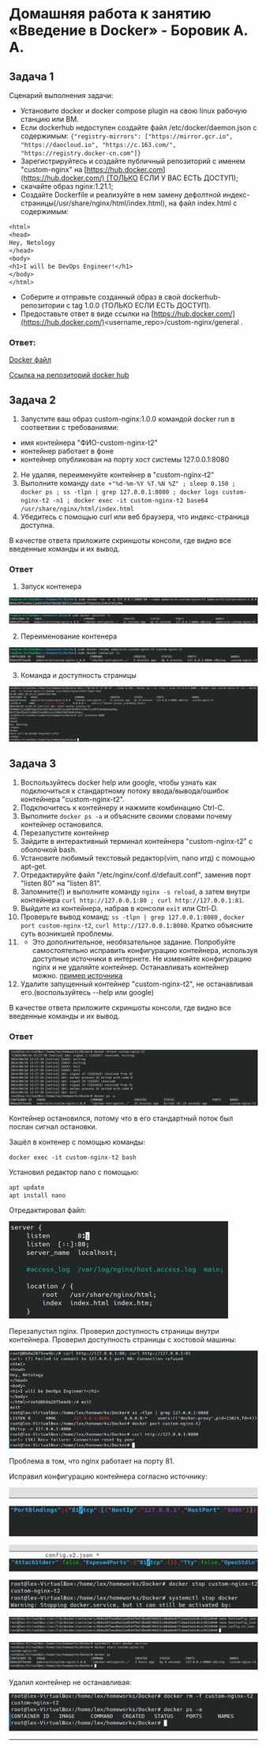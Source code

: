 # Домашняя работа к занятию «Введение в Docker» - Боровик А. А.

## Задача 1

Сценарий выполнения задачи:

- Установите docker и docker compose plugin на свою linux рабочую станцию или ВМ.
- Если dockerhub недоступен создайте файл /etc/docker/daemon.json с содержимым: `{"registry-mirrors": ["https://mirror.gcr.io", "https://daocloud.io", "https://c.163.com/", "https://registry.docker-cn.com"]}`
- Зарегистрируйтесь и создайте публичный репозиторий с именем "custom-nginx" на [https://hub.docker.com](https://hub.docker.com/) (ТОЛЬКО ЕСЛИ У ВАС ЕСТЬ ДОСТУП);
- скачайте образ nginx:1.21.1;
- Создайте Dockerfile и реализуйте в нем замену дефолтной индекс-страницы(/usr/share/nginx/html/index.html), на файл index.html с содержимым:

```
<html>
<head>
Hey, Netology
</head>
<body>
<h1>I will be DevOps Engineer!</h1>
</body>
</html>
```

- Соберите и отправьте созданный образ в свой dockerhub-репозитории c tag 1.0.0 (ТОЛЬКО ЕСЛИ ЕСТЬ ДОСТУП).
- Предоставьте ответ в виде ссылки на [https://hub.docker.com/](https://hub.docker.com/)<username_repo>/custom-nginx/general .

### Ответ:

[Docker файл](https://github.com/Lex-Chaos/Docker-hw/blob/main/files/Docker)

[Ссылка на репозиторий docker hub](https://hub.docker.com/repository/docker/aaborovik/custom-nginx/general)


## Задача 2

1. Запустите ваш образ custom-nginx:1.0.0 командой docker run в соответвии с требованиями:

- имя контейнера "ФИО-custom-nginx-t2"
- контейнер работает в фоне
- контейнер опубликован на порту хост системы 127.0.0.1:8080

2. Не удаляя, переименуйте контейнер в "custom-nginx-t2"
3. Выполните команду `date +"%d-%m-%Y %T.%N %Z" ; sleep 0.150 ; docker ps ; ss -tlpn | grep 127.0.0.1:8080 ; docker logs custom-nginx-t2 -n1 ; docker exec -it custom-nginx-t2 base64 /usr/share/nginx/html/index.html`
4. Убедитесь с помощью curl или веб браузера, что индекс-страница доступна.

В качестве ответа приложите скриншоты консоли, где видно все введенные команды и их вывод.

### Ответ

1. Запуск контенера

![Запуск контенера](https://github.com/Lex-Chaos/Docker-hw/blob/main/img/Task2-1-1.png)

![Запуск контенера](https://github.com/Lex-Chaos/Docker-hw/blob/main/img/Task2-1-2.png)

2. Переименование контенера

![Переименование контенера](https://github.com/Lex-Chaos/Docker-hw/blob/main/img/Task2-2.png)

3. Команда и доступность страницы

![Команда и доступность страницы](https://github.com/Lex-Chaos/Docker-hw/blob/main/img/Task2-3+4.png)

## Задача 3

1. Воспользуйтесь docker help или google, чтобы узнать как подключиться к стандартному потоку ввода/вывода/ошибок контейнера "custom-nginx-t2".
2. Подключитесь к контейнеру и нажмите комбинацию Ctrl-C.
3. Выполните `docker ps -a` и объясните своими словами почему контейнер остановился.
4. Перезапустите контейнер
5. Зайдите в интерактивный терминал контейнера "custom-nginx-t2" с оболочкой bash.
6. Установите любимый текстовый редактор(vim, nano итд) с помощью apt-get.
7. Отредактируйте файл "/etc/nginx/conf.d/default.conf", заменив порт "listen 80" на "listen 81".
8. Запомните(!) и выполните команду `nginx -s reload`, а затем внутри контейнера `curl http://127.0.0.1:80 ; curl http://127.0.0.1:81`.
9. Выйдите из контейнера, набрав в консоли `exit` или Ctrl-D.
10. Проверьте вывод команд: `ss -tlpn | grep 127.0.0.1:8080` , `docker port custom-nginx-t2`, `curl http://127.0.0.1:8080`. Кратко объясните суть возникшей проблемы.
11. - Это дополнительное, необязательное задание. Попробуйте самостоятельно исправить конфигурацию контейнера, используя доступные источники в интернете. Не изменяйте конфигурацию nginx и не удаляйте контейнер. Останавливать контейнер можно. [пример источника](https://www.baeldung.com/linux/assign-port-docker-container)
12. Удалите запущенный контейнер "custom-nginx-t2", не останавливая его.(воспользуйтесь --help или google)

В качестве ответа приложите скриншоты консоли, где видно все введенные команды и их вывод.

### Ответ

![1+2+3](https://github.com/Lex-Chaos/Docker-hw/blob/main/img/Task3-1+2+3.png)

Контейнер остановился, потому что в его стандартный поток был послан сигнал остановки.

Зашёл в контенер с помощью команды:

```
docker exec -it custom-nginx-t2 bash
```
Установил редактор nano с помощью:

```
apt update
apt install nano
```
Отредактировал файл:

![7](https://github.com/Lex-Chaos/Docker-hw/blob/main/img/Task3-7.png)

Перезапустил nginx. Проверил доступность страницы внутри контейнера. Проверил доступность страницы с хостовой машины:

![8+9+10](https://github.com/Lex-Chaos/Docker-hw/blob/main/img/Task3-8+9+10.png)

Проблема в том, что nginx работает на порту 81.

Исправил конфигурацию контейнера согласно источнику:

![11-1](https://github.com/Lex-Chaos/Docker-hw/blob/main/img/Task3-11-1.png)

![11-2](https://github.com/Lex-Chaos/Docker-hw/blob/main/img/Task3-11-2.png)

![11-3](https://github.com/Lex-Chaos/Docker-hw/blob/main/img/Task3-11-3.png)

![11-4](https://github.com/Lex-Chaos/Docker-hw/blob/main/img/Task3-11-4.png)

![11-5](https://github.com/Lex-Chaos/Docker-hw/blob/main/img/Task3-11-5.png)

Удалил контейнер не останавливая:

![12](https://github.com/Lex-Chaos/Docker-hw/blob/main/img/Task3-12.png)

---
